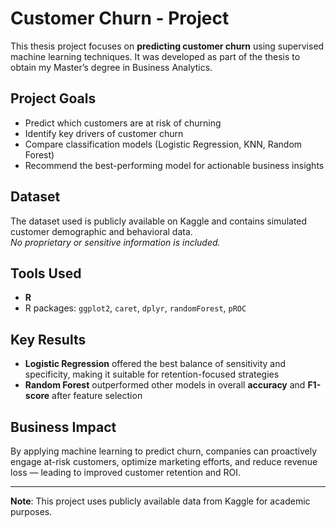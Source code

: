 # Customer Churn - Project

This thesis project focuses on **predicting customer churn** using supervised machine learning techniques. It was developed as part of the thesis to obtain my Master’s degree in Business Analytics.

## Project Goals
- Predict which customers are at risk of churning
- Identify key drivers of customer churn
- Compare classification models (Logistic Regression, KNN, Random Forest)
- Recommend the best-performing model for actionable business insights

## Dataset
The dataset used is publicly available on Kaggle and contains simulated customer demographic and behavioral data.  
*No proprietary or sensitive information is included.*

## Tools Used
- **R**
- R packages: `ggplot2`, `caret`, `dplyr`, `randomForest`, `pROC`

## Key Results
- **Logistic Regression** offered the best balance of sensitivity and specificity, making it suitable for retention-focused strategies  
- **Random Forest** outperformed other models in overall **accuracy** and **F1-score** after feature selection

## Business Impact
By applying machine learning to predict churn, companies can proactively engage at-risk customers, optimize marketing efforts, and reduce revenue loss — leading to improved customer retention and ROI.

---

**Note**: This project uses publicly available data from Kaggle for academic purposes.
